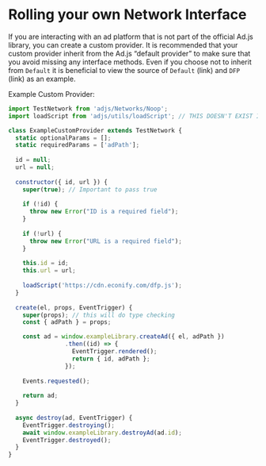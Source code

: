 # Rolling your own Network Interface
If you are interacting with an ad platform that is not part of the official Ad.js library, you can create a custom provider. It is recommended that your custom provider inherit from the Ad.js “default provider” to make sure that you avoid missing any interface methods. Even if you choose not to inherit from `Default` it is beneficial to view the source of `Default` (link) and `DFP` (link) as an example.

Example Custom Provider:

```js
import TestNetwork from 'adjs/Networks/Noop';
import loadScript from 'adjs/utils/loadScript'; // THIS DOESN'T EXIST IN THE BUNDLE

class ExampleCustomProvider extends TestNetwork {
  static optionalParams = [];
  static requiredParams = ['adPath'];
  
  id = null;
  url = null;
  
  constructor({ id, url }) {
    super(true); // Important to pass true
      
    if (!id) {
      throw new Error("ID is a required field");
    }
    
    if (!url) {
      throw new Error("URL is a required field");
    }
    
    this.id = id;
    this.url = url;
    
    loadScript('https://cdn.econify.com/dfp.js');
  }
  
  create(el, props, EventTrigger) {
    super(props); // this will do type checking
    const { adPath } = props;

    const ad = window.exampleLibrary.createAd({ el, adPath })
                .then((id) => {
                  EventTrigger.rendered();
                  return { id, adPath };
                });
                
    Events.requested();
    
    return ad;
  }
  
  async destroy(ad, EventTrigger) {
    EventTrigger.destroying();
    await window.exampleLibrary.destroyAd(ad.id);
    EventTrigger.destroyed();
  }
} 
```

